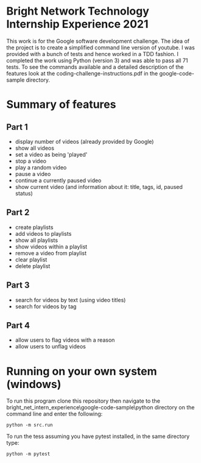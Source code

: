 # Bright Network Technology Internship Experience 2021
This work is for the Google software development challenge.
The idea of the project is to create a simplified command line version of youtube. I was provided with a bunch of tests and hence worked in a TDD fashion.
I completed the work using Python (version 3) and was able to pass all 71 tests. To see the commands available and a detailed description of the features look at the coding-challenge-instructions.pdf in the google-code-sample directory.

# Summary of features
## Part 1
 - display number of videos (already provided by Google)
 - show all videos
 - set a video as being 'played'
 - stop a video
 - play a random video
 - pause a video
 - continue a currently paused video
 - show current video (and information about it: title, tags, id, paused status)

## Part 2
 - create playlists
 - add videos to playlists
 - show all playlists
 - show videos within a playlist
 - remove a video from playlist
 - clear playlist
 - delete playlist

## Part 3
 - search for videos by text (using video titles)
 - search for videos by tag

## Part 4
 - allow users to flag videos with a reason
 - allow users to unflag videos

# Running on your own system (windows)
To run this program clone this repository then navigate to the bright_net_intern_experience\google-code-sample\python directory on the command line and enter the following:
```
python -m src.run
```

To run the tess assuming you have pytest installed, in the same directory type:
```
python -m pytest
```
